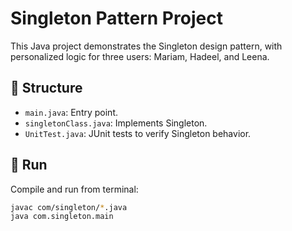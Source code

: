 # Singleton Pattern Project

This Java project demonstrates the Singleton design pattern, with personalized logic for three users: Mariam, Hadeel, and Leena.

## 📂 Structure
- `main.java`: Entry point.
- `singletonClass.java`: Implements Singleton.
- `UnitTest.java`: JUnit tests to verify Singleton behavior.

## 🚀 Run
Compile and run from terminal:
```bash
javac com/singleton/*.java
java com.singleton.main
